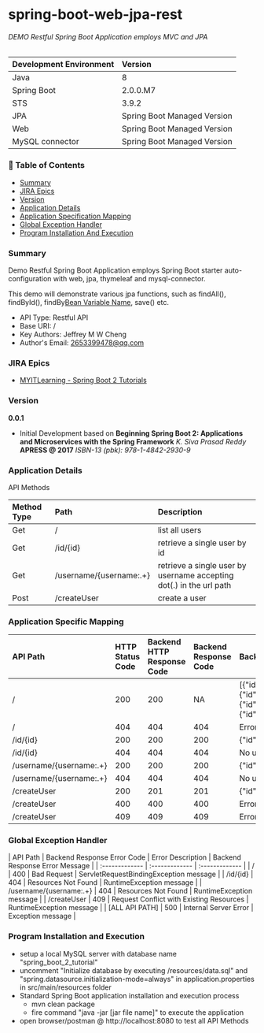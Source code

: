 # **spring-boot-web-jpa-rest**
###### DEMO Restful Spring Boot Application employs MVC and JPA

| Development Environment | Version |
| :------------- | :------------- |
| Java | 8 |
| Spring Boot | 2.0.0.M7 |
| STS | 3.9.2 |
| JPA | Spring Boot Managed Version |
| Web | Spring Boot Managed Version |
| MySQL connector | Spring Boot Managed Version |

### &#x1f4d8; Table of Contents
+ [Summary](#summary)
+ [JIRA Epics](#jiraEpics)
+ [Version](#version)
+ [Application Details](#applicationDetails)
+ [Application Specification Mapping](#applicationSpecificMapping)
+ [Global Exception Handler](#globalExceptionHandler)
+ [Program Installation And Execution](#programInstallationAndExecution)

<a name="summary"></a>
### Summary
Demo Restful Spring Boot Application employs Spring Boot starter auto-configuration with web, jpa, thymeleaf and mysql-connector.

This demo will demonstrate various jpa functions, such as findAll(), findById(), findBy[Bean Variable Name](), save() etc.

+ API Type: Restful API
+ Base URI: /
+ Key Authors: Jeffrey M W Cheng
+ Author's Email: 2653399478@qq.com

<a name="jiraEpics"></a>
### JIRA Epics
+ [MYITLearning - Spring Boot 2 Tutorials](http://www.hivesplace.com:8081/browse/MYIT-1)

<a name="version"></a>
### Version
**0.0.1**
+ Initial Development based on **Beginning Spring Boot 2: Applications and Microservices with the Spring Framework** *K. Siva Prasad Reddy* **APRESS @ 2017** *ISBN-13 (pbk): 978-1-4842-2930-9*

<a name="applicationDetails"></a>
### Application Details
API Methods

| Method Type | Path | Description  |
| :------------- | :------------- | :------------- |
| Get | / | list all users |
| Get | /id/{id} | retrieve a single user by id |
| Get | /username/{username:.+} | retrieve a single user by username accepting dot(.) in the url path |
| Post | /createUser | create a user |

<a name="applicationSpecificMapping"></a>
### Application Specific Mapping

| API Path | HTTP Status Code | Backend HTTP Response Code | Backend Response Code | Backend Response Message |
| :------------- | :------------- | :------------- | :------------- | :------------- |
| / | 200 | 200 | NA | [{"id":8,"username":"jeffrey@qq.com","password":"zdsaew756o87@!","status":1},{"id":14,"username":"jeffreycheng123@gmail.com","password":"rjfgrh9483n9fw84@31","status":1},{"id":13,"username":"jeffreycheng5@gmail.com","password":"rjfgrh9483n9fw84@31","status":1},{"id":4,"username":"jeffreycheng65@gmail.com","password":"rjfgrh9483n9fw84@31","status":1}] |
| / | 404 | 404 | 404 | Error message handled by Global Exception Handler |
| /id/{id} | 200 | 200 | 200 | {"id":1,"username":"jeffreycheng@gmail.com","password":"uy76tfyft5c75e@hg*","status":1} |
| /id/{id} | 404 | 404 | 404 | No user found with the id: ${id}) |
| /username/{username:.+} | 200 | 200 | 200 | {"id":8,"username":"jeffrey@qq.com","password":"zdsaew756o87@!","status":1} |
| /username/{username:.+} | 404 | 404 | 404 | No user found with user name: ${username}) |
| /createUser | 200 | 201 | 201 | {"id":23,"username":"hivesplace@gmail.com","password":"89uhu1ntu567","status":1} |
| /createUser | 400 | 400 | 400 | Error message handled by Global Exception Handler |
| /createUser | 409 | 409 | 409 | Error message handled by Global Exception Handler |

<a name="globalExceptionHandler"></a>
### Global Exception Handler

| API Path | Backend Response Error Code | Error Description | Backend Response Error Message |
| :------------- | :------------- | :------------- |
| / | 400 | Bad Request | ServletRequestBindingException message |
| /id/{id} | 404 | Resources Not Found | RuntimeException message |
| /username/{username:.+} | 404 | Resources Not Found | RuntimeException message |
| /createUser | 409 | Request Conflict with Existing Resources | RuntimeException message |
| [ALL API PATH] | 500 | Internal Server Error | Exception message |

<a name="programInstallationAndExecution"></a>
### Program Installation and Execution
+ setup a local MySQL server with database name "spring_boot_2_tutorial"
+ uncomment "Initialize database by executing /resources/data.sql" and "spring.datasource.initialization-mode=always" in application.properties in src/main/resources folder
+ Standard Spring Boot application installation and execution process
    + mvn clean package
    + fire command "java -jar [jar file name]" to execute the application
+ open browser/postman @ http://localhost:8080 to test all API Methods
